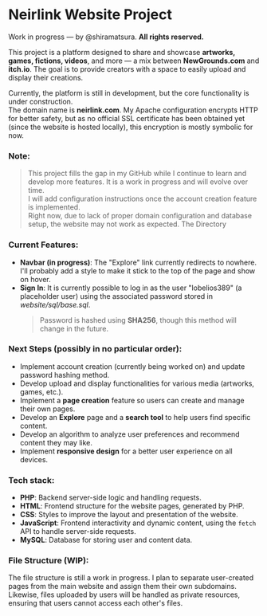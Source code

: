 # Neirlink Website Project
Work in progress — by @shiramatsura.
**All rights reserved.**

This project is a platform designed to share and showcase **artworks, games, fictions, videos**, and more — a mix between **NewGrounds.com** and **itch.io**. The goal is to provide creators with a space to easily upload and display their creations.

Currently, the platform is still in development, but the core functionality is under construction.  
The domain name is **neirlink.com**. My Apache configuration encrypts HTTP for better safety, but as no official SSL certificate has been obtained yet (since the website is hosted locally), this encryption is mostly symbolic for now.

### Note:
> This project fills the gap in my GitHub while I continue to learn and develop more features. It is a work in progress and will evolve over time.  
> I will add configuration instructions once the account creation feature is implemented.  
> Right now, due to lack of proper domain configuration and database setup, the website may not work as expected.
> The Directory

### Current Features:
- **Navbar (in progress)**: The "Explore" link currently redirects to nowhere. I'll probably add a style to make it stick to the top of the page and show on hover.
- **Sign In**: It is currently possible to log in as the user "lobelios389" (a placeholder user) using the associated password stored in *website/sql/base.sql*.  
    > Password is hashed using **SHA256**, though this method will change in the future.


### Next Steps (possibly in no particular order):
- Implement account creation (currently being worked on) and update password hashing method.
- Develop upload and display functionalities for various media (artworks, games, etc.).
- Implement a **page creation** feature so users can create and manage their own pages.
- Develop an **Explore** page and a **search tool** to help users find specific content.
- Develop an algorithm to analyze user preferences and recommend content they may like.
- Implement **responsive design** for a better user experience on all devices.

### Tech stack:
- **PHP**: Backend server-side logic and handling requests.
- **HTML**: Frontend structure for the website pages, generated by PHP.
- **CSS**: Styles to improve the layout and presentation of the website.
- **JavaScript**: Frontend interactivity and dynamic content, using the `fetch` API to handle server-side requests.
- **MySQL**: Database for storing user and content data.

### File Structure (WIP):
The file structure is still a work in progress. I plan to separate user-created pages from the main website and assign them their own subdomains.  
Likewise, files uploaded by users will be handled as private resources, ensuring that users cannot access each other's files.
